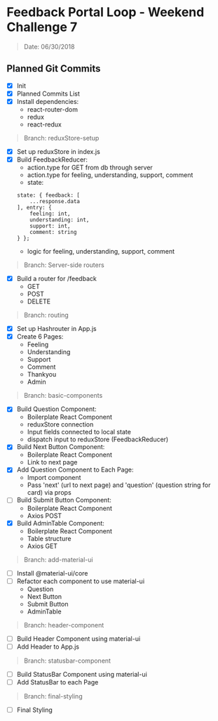 # Feedback Portal Loop - Weekend Challenge 7
> Date: 06/30/2018

## Planned Git Commits
* [x] Init
* [x] Planned Commits List
* [x] Install dependencies:
    - react-router-dom
    - redux
    - react-redux
> Branch: reduxStore-setup
* [x] Set up reduxStore in index.js
* [x] Build FeedbackReducer:
    - action.type for GET from db through server
    - action.type for feeling, understanding, support, comment
    - state:
    ```
    state: { feedback: [ 
        ...response.data
    ], entry: {
        feeling: int,
        understanding: int,
        support: int,
        comment: string
    } };
    ```
    - logic for feeling, understanding, support, comment
> Branch: Server-side routers
* [x] Build a router for /feedback
    - GET
    - POST
    - DELETE
> Branch: routing
* [x] Set up Hashrouter in App.js
* [x] Create 6 Pages:
    - Feeling
    - Understanding
    - Support
    - Comment
    - Thankyou
    - Admin
> Branch: basic-components
* [x] Build Question Component:
    - Boilerplate React Component
    - reduxStore connection
    - Input fields connected to local state
    - dispatch input to reduxStore (FeedbackReducer)
* [x] Build Next Button Component:
    - Boilerplate React Component
    - Link to next page
* [x] Add Question Component to Each Page:
    - Import component
    - Pass 'next' (url to next page) and 'question' (question string for card) via props
* [ ] Build Submit Button Component:
    - Boilerplate React Component
    - Axios POST
* [x] Build AdminTable Component:
    - Boilerplate React Component
    - Table structure
    - Axios GET
> Branch: add-material-ui
* [ ] Install @material-ui/core
* [ ] Refactor each component to use material-ui
    - Question
    - Next Button
    - Submit Button
    - AdminTable
> Branch: header-component
* [ ] Build Header Component using material-ui
* [ ] Add Header to App.js
>Branch: statusbar-component
* [ ] Build StatusBar Component using material-ui
* [ ] Add StatusBar to each Page
>Branch: final-styling
* [ ] Final Styling